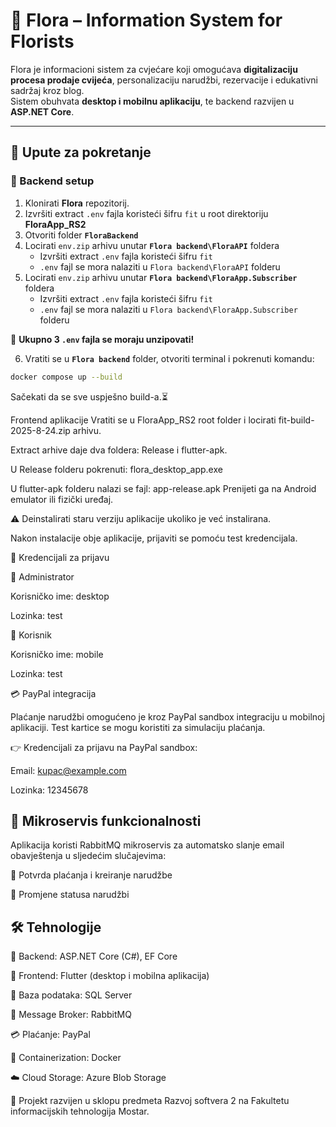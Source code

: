 # 🌸 Flora – Information System for Florists

Flora je informacioni sistem za cvjećare koji omogućava **digitalizaciju procesa prodaje cvijeća**, personalizaciju narudžbi, rezervacije i edukativni sadržaj kroz blog.  
Sistem obuhvata **desktop i mobilnu aplikaciju**, te backend razvijen u **ASP.NET Core**.

---

## 🚀 Upute za pokretanje

### 🔹 Backend setup
1. Klonirati **Flora** repozitorij.  
2. Izvršiti extract `.env` fajla koristeći šifru `fit` u root direktoriju **FloraApp_RS2**  
3. Otvoriti folder **`FloraBackend`**  
4. Locirati `env.zip` arhivu unutar **`Flora backend\FloraAPI`** foldera  
   - Izvršiti extract `.env` fajla koristeći šifru `fit`  
   - `.env` fajl se mora nalaziti u `Flora backend\FloraAPI` folderu  
5. Locirati `env.zip` arhivu unutar **`Flora backend\FloraApp.Subscriber`** foldera  
   - Izvršiti extract `.env` fajla koristeći šifru `fit`  
   - `.env` fajl se mora nalaziti u `Flora backend\FloraApp.Subscriber` folderu  

🌼 **Ukupno 3 `.env` fajla se moraju unzipovati!**

6. Vratiti se u **`Flora backend`** folder, otvoriti terminal i pokrenuti komandu:

```bash
docker compose up --build
```

Sačekati da se sve uspješno build-a.⏳

Frontend aplikacije
Vratiti se u FloraApp_RS2 root folder i locirati fit-build-2025-8-24.zip arhivu.

Extract arhive daje dva foldera: Release i flutter-apk.

U Release folderu pokrenuti:
flora_desktop_app.exe

U flutter-apk folderu nalazi se fajl:
app-release.apk
Prenijeti ga na Android emulator ili fizički uređaj.

⚠️ Deinstalirati staru verziju aplikacije ukoliko je već instalirana.

Nakon instalacije obje aplikacije, prijaviti se pomoću test kredencijala.

🔐 Kredencijali za prijavu

🌼 Administrator

Korisničko ime: desktop

Lozinka: test

🌸 Korisnik

Korisničko ime: mobile

Lozinka: test


💳 PayPal integracija

Plaćanje narudžbi omogućeno je kroz PayPal sandbox integraciju u mobilnoj aplikaciji.
Test kartice se mogu koristiti za simulaciju plaćanja.

👉 Kredencijali za prijavu na PayPal sandbox:

Email: kupac@example.com

Lozinka: 12345678

## 🔧 Mikroservis funkcionalnosti

Aplikacija koristi RabbitMQ mikroservis za automatsko slanje email obavještenja u sljedećim slučajevima:

🌷 Potvrda plaćanja i kreiranje narudžbe

🌹 Promjene statusa narudžbi

## 🛠️ Tehnologije

🌸 Backend: ASP.NET Core (C#), EF Core

🌼 Frontend: Flutter (desktop i mobilna aplikacija)

🌺 Baza podataka: SQL Server

🌻 Message Broker: RabbitMQ

💳 Plaćanje: PayPal

🐳 Containerization: Docker

☁️ Cloud Storage: Azure Blob Storage



📌 Projekt razvijen u sklopu predmeta Razvoj softvera 2 na Fakultetu informacijskih tehnologija Mostar.
